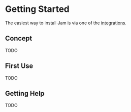 # Getting Started

The easiest way to install Jam is via one of the [integrations].

[integrations]: integrations.md

## Concept

TODO

## First Use

TODO

## Getting Help

TODO
